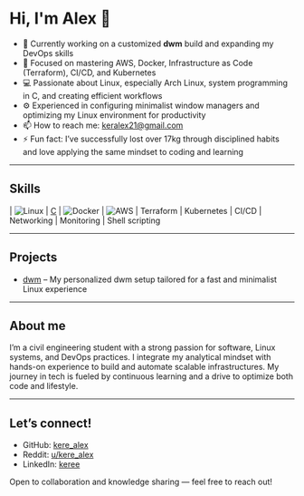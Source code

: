 # Hi, I'm Alex 👋

- 🔭 Currently working on a customized **dwm** build and expanding my DevOps skills  
- 🌱 Focused on mastering AWS, Docker, Infrastructure as Code (Terraform), CI/CD, and Kubernetes  
- 💻 Passionate about Linux, especially Arch Linux, system programming in C, and creating efficient workflows  
- ⚙️ Experienced in configuring minimalist window managers and optimizing my Linux environment for productivity  
- 📫 How to reach me: [keralex21@gmail.com](mailto:keralex21@gmail.com)  
- ⚡ Fun fact: I’ve successfully lost over 17kg through disciplined habits and love applying the same mindset to coding and learning  

---

## Skills

| ![Linux](https://img.shields.io/badge/Linux-FCC624?style=for-the-badge&logo=linux&logoColor=black) | [C](https://img.shields.io/badge/language-C-00599C?style=for-the-badge&logo=c) | ![Docker](https://img.shields.io/badge/Docker-2496ED?style=for-the-badge&logo=docker) | ![AWS](https://img.shields.io/badge/AWS-232F3E?style=for-the-badge&logo=amazonaws) | Terraform | Kubernetes | CI/CD | Networking | Monitoring | Shell scripting 

---

## Projects

- [dwm](https://github.com/unikeree/dwm) – My personalized dwm setup tailored for a fast and minimalist Linux experience  
 
---

## About me

I’m a civil engineering student with a strong passion for software, Linux systems, and DevOps practices. I integrate my analytical mindset with hands-on experience to build and automate scalable infrastructures. My journey in tech is fueled by continuous learning and a drive to optimize both code and lifestyle.

---

## Let’s connect!

- GitHub: [kere_alex](https://github.com/kere_alex)  
- Reddit: [u/kere_alex](https://www.reddit.com/user/kere_alex)  
- LinkedIn: [keree](https://linkedin.com/in/keree)  
  
Open to collaboration and knowledge sharing — feel free to reach out!
